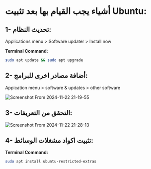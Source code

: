 # أشياء يجب القيام بها بعد تثبيت Ubuntu:
## 1- تحديث النظام:
Applications menu > Software updater > Install now

**Terminal Command:**  
```bash
sudo apt update && sudo apt upgrade
```
## 2- أضافة مصادر اخرى للبرامج:
Appication menu > software & updates > other software

![Screenshot From 2024-11-22 21-19-55](https://github.com/user-attachments/assets/ac60ad4d-1ec8-49d1-9da8-6ec7a5066a95)
## 3- التحقق من التعريفات:
![Screenshot From 2024-11-22 21-28-13](https://github.com/user-attachments/assets/4399b921-0fae-4784-8900-eaca0600e72d)
## 4- تثبيت اكواد مشغلات الوسائط:

**Terminal Command:** 
```bash
sudo apt install ubuntu-restricted-extras
```
